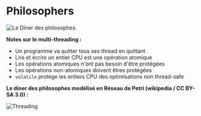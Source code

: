 # Philosophers 

![Le Dîner des philosophes](https://fr.wikipedia.org/wiki/D%C3%AEner_des_philosophes).

**Notes sur le multi-threading :**

- Un programme va quitter tous ses thread en quittant
- Lire et écrire un entier CPU est une opération atomique
- Les opérations atomiques n'ont pas besoin d'être protégées 
- Les opérations non-atomiques doivent êtres protégées
- ``volatile`` protège les entiers CPU des optimisations non thread-safe

**Le diner des philosophes modélisé en Réseau de Petri (wikipedia / CC BY-SA 3.0) :**

![Threading](https://upload.wikimedia.org/wikipedia/commons/7/78/4-philosophers.gif?20080713171847 "Schema")



